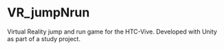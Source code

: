 # VR_jumpNrun

Virtual Reality jump and run game for the HTC-Vive. 
Developed with Unity as part of a study project.
